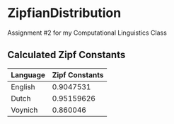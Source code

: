 ZipfianDistribution
===================

Assignment #2 for my Computational Linguistics Class

Calculated Zipf Constants
-------------------------

| Language | Zipf Constants |
|----------|----------------|
| English  | 0.9047531      |
| Dutch    | 0.95159626     |
| Voynich  | 0.860046       |
